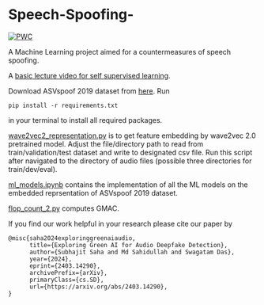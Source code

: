# Speech-Spoofing-
[![PWC](https://img.shields.io/endpoint.svg?url=https://paperswithcode.com/badge/exploring-green-ai-for-audio-deepfake/voice-anti-spoofing-on-asvspoof-2019-la)](https://paperswithcode.com/sota/voice-anti-spoofing-on-asvspoof-2019-la?p=exploring-green-ai-for-audio-deepfake)



A Machine Learning project aimed for a countermeasures of speech spoofing. 

A [basic lecture video for self supervised learning](https://www.youtube.com/watch?v=6N3OAWIsUOU).

Download ASVspoof 2019 dataset from [here](https://datashare.ed.ac.uk/handle/10283/3336). Run 
```
pip install -r requirements.txt
```
in your terminal to install all required packages.

[wave2vec2_representation.py](https://github.com/sahasubhajit/Speech-Spoofing-/blob/main/wave2vec2_representation.py) is to get feature embedding by wave2vec 2.0 pretrained model. Adjust the file/directory path to read from train/validation/test dataset and write to designated csv file. Run this script after navigated to the directory of audio files (possible three directories for train/dev/eval).

[ml_models.ipynb](https://github.com/sahasubhajit/Speech-Spoofing-/blob/main/ml_models.ipynb) contains the implementation of all the ML models on the embedded reprsentation of ASVspoof 2019 dataset. 

[flop_count_2.py](https://github.com/sahasubhajit/Speech-Spoofing-/blob/main/flop_count_2.py) computes GMAC.

If you find our work helpful in your research please cite our paper by

```
@misc{saha2024exploringgreenaiaudio,
      title={Exploring Green AI for Audio Deepfake Detection}, 
      author={Subhajit Saha and Md Sahidullah and Swagatam Das},
      year={2024},
      eprint={2403.14290},
      archivePrefix={arXiv},
      primaryClass={cs.SD},
      url={https://arxiv.org/abs/2403.14290}, 
}
```






